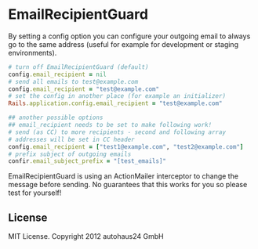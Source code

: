 # EmailRecipientGuard

By setting a config option you can configure your outgoing email to always go to the same address (useful for example for development or staging environments).

```ruby
# turn off EmailRecipientGuard (default)
config.email_recipient = nil
# send all emails to test@example.com
config.email_recipient = "test@example.com"
# set the config in another place (for example an initializer)
Rails.application.config.email_recipient = "test@example.com"

## another possible options
## email_recipient needs to be set to make following work!
# send (as CC) to more recipients - second and following array 
# addresses will be set in CC header
config.email_recipient = ["test1@example.com", "test2@example.com"]
# prefix subject of outgoing emails
confir.email_subject_prefix = "[test_emails]"
```

EmailRecipientGuard is using an ActionMailer interceptor to change the message before sending. No guarantees that this works for you so please test for yourself!

## License

MIT License. Copyright 2012 autohaus24 GmbH
